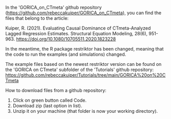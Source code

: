 
In the 'GORICA_on_CTmeta' github repository (https://github.com/rebeccakuiper/GORICA_on_CTmeta), 
you can find the files that belong to the article:

Kuiper, R. (2021). Evaluating Causal Dominance of CTmeta-Analyzed Lagged Regression Estimates. Structural Equation Modeling, 28(6), 951-963. 
https://doi.org/10.1080/10705511.2020.1823228


In the meantime, the R package restriktor has been changed, 
meaning that the code to run the examples (and simulations) changed.

The example files based on the newest restriktor version can be found on
the 'GORICA on CTmeta' subfolder of the 'Tutorials' github repository:
https://github.com/rebeccakuiper/Tutorials/tree/main/GORICA%20on%20CTmeta



How to download files from a github repository:

1. Click on green button called Code.
2. Download zip (last option in list).
3. Unzip it on your machine (that folder is now your working directory).

